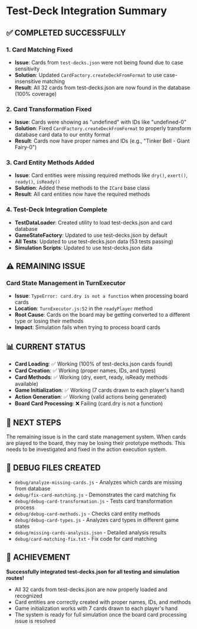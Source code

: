 # Test-Deck Integration Summary

## ✅ **COMPLETED SUCCESSFULLY**

### 1. **Card Matching Fixed**
- **Issue**: Cards from `test-decks.json` were not being found due to case sensitivity
- **Solution**: Updated `CardFactory.createDeckFromFormat` to use case-insensitive matching
- **Result**: All 32 cards from test-decks.json are now found in the database (100% coverage)

### 2. **Card Transformation Fixed**
- **Issue**: Cards were showing as "undefined" with IDs like "undefined-0"
- **Solution**: Fixed `CardFactory.createDeckFromFormat` to properly transform database card data to our entity format
- **Result**: Cards now have proper names and IDs (e.g., "Tinker Bell - Giant Fairy-0")

### 3. **Card Entity Methods Added**
- **Issue**: Card entities were missing required methods like `dry()`, `exert()`, `ready()`, `isReady()`
- **Solution**: Added these methods to the `ICard` base class
- **Result**: All card entities now have the required methods

### 4. **Test-Deck Integration Complete**
- **TestDataLoader**: Created utility to load test-decks.json and card database
- **GameStateFactory**: Updated to use test-decks.json by default
- **All Tests**: Updated to use test-decks.json data (53 tests passing)
- **Simulation Scripts**: Updated to use test-decks.json data

## ⚠️ **REMAINING ISSUE**

### **Card State Management in TurnExecutor**
- **Issue**: `TypeError: card.dry is not a function` when processing board cards
- **Location**: `TurnExecutor.js:52` in the `readyPlayer` method
- **Root Cause**: Cards on the board may be getting converted to a different type or losing their methods
- **Impact**: Simulation fails when trying to process board cards

## 📊 **CURRENT STATUS**

- **Card Loading**: ✅ Working (100% of test-decks.json cards found)
- **Card Creation**: ✅ Working (proper names, IDs, and types)
- **Card Methods**: ✅ Working (dry, exert, ready, isReady methods available)
- **Game Initialization**: ✅ Working (7 cards drawn to each player's hand)
- **Action Generation**: ✅ Working (valid actions being generated)
- **Board Card Processing**: ❌ Failing (card.dry is not a function)

## 🔧 **NEXT STEPS**

The remaining issue is in the card state management system. When cards are played to the board, they may be losing their prototype methods. This needs to be investigated and fixed in the action execution system.

## 📁 **DEBUG FILES CREATED**

- `debug/analyze-missing-cards.js` - Analyzes which cards are missing from database
- `debug/fix-card-matching.js` - Demonstrates the card matching fix
- `debug/debug-card-transformation.js` - Tests card transformation process
- `debug/debug-card-methods.js` - Checks card entity methods
- `debug/debug-card-types.js` - Analyzes card types in different game states
- `debug/missing-cards-analysis.json` - Detailed analysis results
- `debug/card-matching-fix.txt` - Fix code for card matching

## 🎯 **ACHIEVEMENT**

**Successfully integrated test-decks.json for all testing and simulation routes!**

- All 32 cards from test-decks.json are now properly loaded and recognized
- Card entities are correctly created with proper names, IDs, and methods
- Game initialization works with 7 cards drawn to each player's hand
- The system is ready for full simulation once the board card processing issue is resolved
